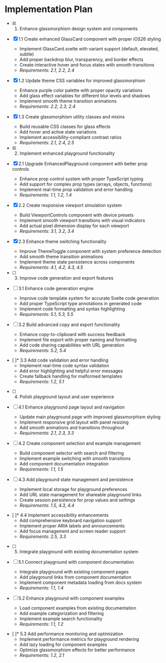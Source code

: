 # Implementation Plan

- [x] 1. Enhance glassmorphism design system and components
- [x] 1.1 Create enhanced GlassCard component with proper iOS26 styling
  - Implement GlassCard.svelte with variant support (default, elevated, subtle)
  - Add proper backdrop blur, transparency, and border effects
  - Create interactive hover and focus states with smooth transitions
  - _Requirements: 2.1, 2.2, 2.4_

- [x] 1.2 Update theme CSS variables for improved glassmorphism
  - Enhance purple color palette with proper opacity variations
  - Add glass effect variables for different blur levels and shadows
  - Implement smooth theme transition animations
  - _Requirements: 2.2, 2.3, 2.4_

- [x] 1.3 Create glassmorphism utility classes and mixins
  - Build reusable CSS classes for glass effects
  - Add hover and active state variations
  - Implement accessibility-compliant contrast ratios
  - _Requirements: 2.1, 2.4, 2.5_

- [x] 2. Implement enhanced playground functionality
- [x] 2.1 Upgrade EnhancedPlayground component with better prop controls
  - Enhance prop control system with proper TypeScript typing
  - Add support for complex prop types (arrays, objects, functions)
  - Implement real-time prop validation and error handling
  - _Requirements: 1.1, 1.2, 1.4_

- [x] 2.2 Create responsive viewport simulation system
  - Build ViewportControls component with device presets
  - Implement smooth viewport transitions with visual indicators
  - Add actual pixel dimension display for each viewport
  - _Requirements: 3.1, 3.2, 3.4_

- [x] 2.3 Enhance theme switching functionality
  - Improve ThemeToggle component with system preference detection
  - Add smooth theme transition animations
  - Implement theme state persistence across components
  - _Requirements: 4.1, 4.2, 4.3, 4.5_

- [ ] 3. Improve code generation and export features
- [ ] 3.1 Enhance code generation engine
  - Improve code template system for accurate Svelte code generation
  - Add proper TypeScript type annotations in generated code
  - Implement code formatting and syntax highlighting
  - _Requirements: 5.1, 5.3, 5.5_

- [ ] 3.2 Build advanced copy and export functionality
  - Enhance copy-to-clipboard with success feedback
  - Implement file export with proper naming and formatting
  - Add code sharing capabilities with URL generation
  - _Requirements: 5.2, 5.4_

- [ ]* 3.3 Add code validation and error handling
  - Implement real-time code syntax validation
  - Add error highlighting and helpful error messages
  - Create fallback handling for malformed templates
  - _Requirements: 1.2, 5.1_

- [ ] 4. Polish playground layout and user experience
- [ ] 4.1 Enhance playground page layout and navigation
  - Update main playground page with improved glassmorphism styling
  - Implement responsive grid layout with panel resizing
  - Add smooth animations and transitions throughout
  - _Requirements: 2.1, 2.3, 3.3_

- [ ] 4.2 Create component selection and example management
  - Build component selector with search and filtering
  - Implement example switching with smooth transitions
  - Add component documentation integration
  - _Requirements: 1.1, 1.5_

- [ ] 4.3 Add playground state management and persistence
  - Implement local storage for playground preferences
  - Add URL state management for shareable playground links
  - Create session persistence for prop values and settings
  - _Requirements: 1.5, 4.3, 4.4_

- [ ]* 4.4 Implement accessibility enhancements
  - Add comprehensive keyboard navigation support
  - Implement proper ARIA labels and announcements
  - Add focus management and screen reader support
  - _Requirements: 2.5, 3.3_

- [ ] 5. Integrate playground with existing documentation system
- [ ] 5.1 Connect playground with component documentation
  - Integrate playground with existing component pages
  - Add playground links from component documentation
  - Implement component metadata loading from docs system
  - _Requirements: 1.1, 1.4_

- [ ] 5.2 Enhance playground with component examples
  - Load component examples from existing documentation
  - Add example categorization and filtering
  - Implement example search functionality
  - _Requirements: 1.1, 1.2_

- [ ]* 5.3 Add performance monitoring and optimization
  - Implement performance metrics for playground rendering
  - Add lazy loading for component examples
  - Optimize glassmorphism effects for better performance
  - _Requirements: 1.2, 2.1_

